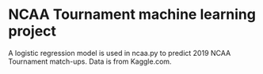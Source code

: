 # NCAA Tournament machine learning project
A logistic regression model is used in ncaa.py to predict 2019 NCAA Tournament match-ups. Data is from Kaggle.com.
